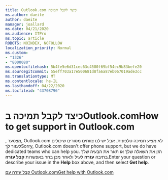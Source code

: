 ```yaml
---
title: Outlook.com כיצד לקבל תמיכה
ms.author: daeite
author: daeite
manager: joallard
ms.date: 04/21/2020
ms.audience: ITPro
ms.topic: article
ROBOTS: NOINDEX, NOFOLLOW
localization_priority: Normal
ms.custom:
- "1326"
- "8000080"
ms.openlocfilehash: 5b4fe5e6d31cec63c4580f69bf54ec9b83befe20
ms.sourcegitcommit: 55eff703a17e500681d8fa6a87eb067019ade3cc
ms.translationtype: MT
ms.contentlocale: he-IL
ms.lasthandoff: 04/22/2020
ms.locfileid: "43708796"
---
```

# <a name="how-to-get-support-in-outlookcom"></a><span data-ttu-id="cf935-102">כיצד לקבל תמיכה בOutlook.com</span><span class="sxs-lookup"><span data-stu-id="cf935-102">How to get support in Outlook.com</span></span>

<span data-ttu-id="cf935-103">, מצטער, Outlook.com לא מציע תמיכה טלפונית. אבל יש לנו צוותים מסורים שיכולים לעזור לך</span><span class="sxs-lookup"><span data-stu-id="cf935-103">Sorry, Outlook.com doesn't offer phone support, but we do have dedicated teams who can help you.</span></span>
<span data-ttu-id="cf935-104">הזן את השאלה שלך או תאר את הבעיה שלך בתיבה **עזרה** לעיל ולאחר מכן בחר באפשרות **קבל עזרה**.</span><span class="sxs-lookup"><span data-stu-id="cf935-104">Enter your question or describe your issue in the **Help** box above, and then select **Get help**.</span></span>

[<span data-ttu-id="cf935-105">קבל עזרה עם Outlook.com</span><span class="sxs-lookup"><span data-stu-id="cf935-105">Get help with Outlook.com</span></span>](https://support.office.com/article/40676ad0-c831-45ac-a023-5be633be798d?wt.mc_id=Office_Outlook_com_Alchemy)
